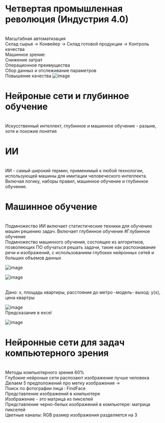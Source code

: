# Четвертая промышленная революция (Индустрия 4.0)
<BR>Масштабная автоматизация
<BR>Склад сырья -> Конвейер -> Склад готовой продукции -> Контроль качества
<BR>Машинное зрение:
<BR>Снижение затрат
<BR>Операционное преимущества
<BR>Сбор данных и отслеживание параметров
<BR>Повышение качества
![image](https://user-images.githubusercontent.com/97594483/188415362-ab0c1eb3-01d0-4336-b2a9-ebaef900d6e6.png)
# Нейроные сети и глубинное обучение
<br>Искусственный интеллект, глубинное и машинное обучение - разыне, хотя и похожие понятия
# ИИ 
<br>ИИ - самый широкий термин, применимый к любой технологии, использующей машины для имитации человеческого интеллекта. Включая логику, наборы правил, машинное обучение и глубинное обучение.
# Машинное обучение
<br>Подмножество ИИ включает статистические техники для обучению машин
решению задач. Включает глубинное обучение
#Глубинное обучение
<br>Подмножество машинного обучения, состоящее из алгоритмов, позволяющих ПО обучаться решать задачи, такие как распознавание речи и изображений, с использованием глубоких нейронных сетей и больших объемов данных
  
![image](https://user-images.githubusercontent.com/97594467/190987947-c9f074f7-76ab-4c62-978b-7ba28dce06ec.png)
  
 ![image](https://user-images.githubusercontent.com/97594467/190988362-85f3415d-8d64-4d98-9a55-96a712b2acbb.png)

<br>Дано: x, площадь квартиры, расстояние до метро -модель- выход: y(x), цена квартры

  ![image](https://user-images.githubusercontent.com/97594467/190994414-f566a4de-b677-4e69-90d3-e33b2fed7af4.png)
<br> Предсказание в excel

  ![image](https://user-images.githubusercontent.com/97594467/190995770-85c05ceb-9973-467b-9762-433ac8e4b77b.png)
# Нейронные сети для задач компьютерного зрения
  <br> Методы компьютерного зрения 60%
  <br> Глубокие нейроные сети распозают изображение лучше человека
<br> Делаем 5 предположений про метку изображения -> 
<br> Поиск по фотографии лица : FindFace
<br> Представление изображений в компьютере
<br> Изображение - это матрица из пикселей
<br> Представление черно-белых изображений в компьютере: матрица пикселей
<br> Цветные каналы: RGB размер изображения разделяется на 3
<br> 
<br>
